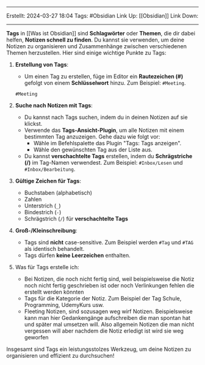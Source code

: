 
--- 
Erstellt: 2024-03-27    18:04 
Tags: #Obsidian 
Link Up: [[Obsidian]]
Link Down:

--- 

**Tags** in [[Was ist Obsidian]] sind **Schlagwörter** oder **Themen**, die dir dabei helfen, **Notizen schnell zu finden**. Du kannst sie verwenden, um deine Notizen zu organisieren und Zusammenhänge zwischen verschiedenen Themen herzustellen. Hier sind einige wichtige Punkte zu Tags:

1. **Erstellung von Tags**:
   - Um einen Tag zu erstellen, füge im Editor ein **Rautezeichen (#)** gefolgt von einem **Schlüsselwort** hinzu. Zum Beispiel: `#Meeting`.
   
	`#Meeting`

2. **Suche nach Notizen mit Tags**:
   - Du kannst nach Tags suchen, indem du in deinen Notizen auf sie klickst.
   - Verwende das **Tags-Ansicht-Plugin**, um alle Notizen mit einem bestimmten Tag anzuzeigen. Gehe dazu wie folgt vor:
     - Wähle im Befehlspalette das Plugin "Tags: Tags anzeigen".
     - Wähle den gewünschten Tag aus der Liste aus.
   - Du kannst **verschachtelte Tags** erstellen, indem du **Schrägstriche (/)** im Tag-Namen verwendest. Zum Beispiel: `#Inbox/Lesen` und `#Inbox/Bearbeitung`.

3. **Gültige Zeichen für Tags**:
   - Buchstaben (alphabetisch)
   - Zahlen
   - Unterstrich (`_`)
   - Bindestrich (`-`)
   - Schrägstrich (`/`) für **verschachtelte Tags**

4. **Groß-/Kleinschreibung**:
   - Tags sind **nicht** case-sensitive. Zum Beispiel werden `#Tag` und `#TAG` als identisch behandelt.
   - Tags dürfen **keine Leerzeichen** enthalten.

5.  Was für Tags erstelle ich:
	- Bei Notizen, die noch nicht fertig sind, weil beispielsweise die Notiz noch nicht fertig geschrieben ist oder noch Verlinkungen fehlen die erstellt werden könnten
	- Tags für die Kategorie der Notiz. Zum Beispiel der Tag Schule, Programming, UdemyKurs usw.
	- Fleeting Notizen, sind sozusagen weg wirf Notizen. Beispielsweise kann man hier Gedankengänge aufschreiben die man spontan hat und später mal umsetzen will. Also allgemein Notizen die man nicht vergessen will aber nachdem die Notiz erledigt ist wird sie weg geworfen

Insgesamt sind Tags ein leistungsstolzes Werkzeug, um deine Notizen zu organisieren und effizient zu durchsuchen! 


